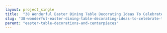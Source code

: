 ```yaml
---
layout: project_single
title:  "38 Wonderful Easter Dining Table Decorating Ideas To Celebrate The Spring Arrival"
slug: "38-wonderful-easter-dining-table-decorating-ideas-to-celebrate-the-spring-arrival"
parent: "easter-table-decorations-and-centerpieces"
---
```

 